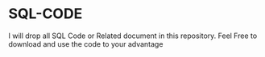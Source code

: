 # SQL-CODE
I will drop all SQL Code or Related document in this repository.
Feel Free to download and use the code to your advantage
